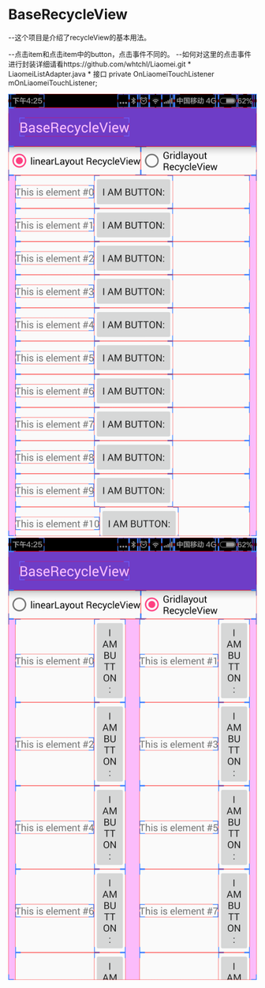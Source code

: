 # BaseRecycleView
--这个项目是介绍了recycleView的基本用法。

--点击item和点击item中的button，点击事件不同的。
--如何对这里的点击事件进行封装详细请看https://github.com/whtchl/Liaomei.git
        * LiaomeiListAdapter.java
        * 接口 private OnLiaomeiTouchListener mOnLiaomeiTouchListener;


<img src="https://raw.githubusercontent.com/whtchl/BaseRecycleView/master/art/1.png"/>

<img src="https://raw.githubusercontent.com/whtchl/BaseRecycleView/master/art/2.png"/>
